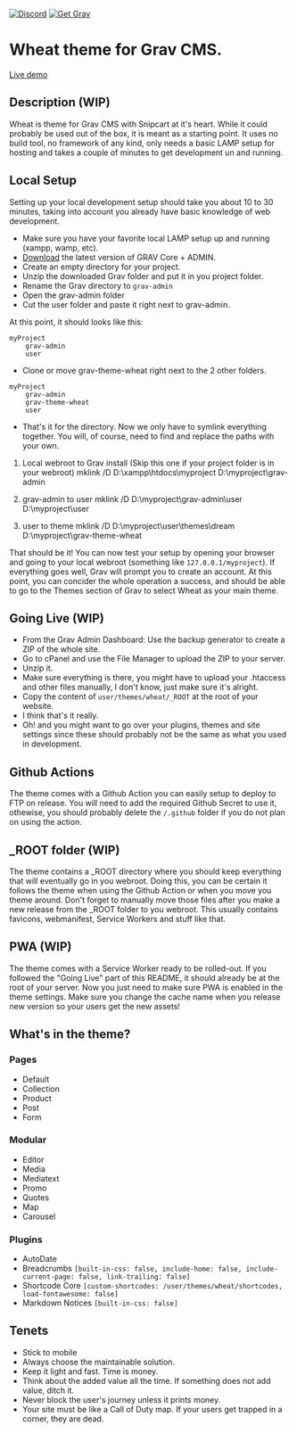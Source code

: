[![Discord](https://img.shields.io/discord/501836936584101899.svg?logo=discord&colorB=728ADA&label=Discord%20Chat)](https://chat.getgrav.org)
[![Get Grav](https://img.shields.io/badge/get-grav-blueviolet)](https://getgrav.org/downloads)
# Wheat theme for Grav CMS.

[Live demo](https://getwheat.ca/)

## Description (WIP)
Wheat is theme for Grav CMS with Snipcart at it's heart. While it could probably be used out of the box, it is meant as a starting point.
It uses no build tool, no framework of any kind, only needs a basic LAMP setup for hosting and takes a couple of minutes to get development un and running.

## Local Setup
Setting up your local development setup should take you about 10 to 30 minutes, taking into account you already have basic knowledge of web development.

- Make sure you have your favorite local LAMP setup up and running (xampp, wamp, etc).
- [Download](https://getgrav.org/downloads) the latest version of GRAV Core + ADMIN.
- Create an empty directory for your project.
- Unzip the downloaded Grav folder and put it in you project folder.
- Rename the Grav directory to `grav-admin`
- Open the grav-admin folder
- Cut the user folder and paste it right next to grav-admin.
  
At this point, it should looks like this:

```
myProject
	grav-admin
	user
```
- Clone or move grav-theme-wheat right next to the 2 other folders.

```
myProject
	grav-admin
    grav-theme-wheat
	user
```
- That's it for the directory. Now we only have to symlink everything together. You will, of course, need to find and replace the paths with your own.

1. Local webroot to Grav install (Skip this one if your project folder is in your webroot)
mklink /D D:\xampp\htdocs\myproject D:\myproject\grav-admin

1. grav-admin to user
mklink /D D:\myproject\grav-admin\user D:\myproject\user

3. user to theme
mklink /D D:\myproject\user\themes\dream D:\myproject\grav-theme-wheat

That should be it! You can now test your setup by opening your browser and going to your local webroot (something like `127.0.0.1/myproject`).
If everything goes well, Grav will prompt you to create an account. At this point, you can concider the whole operation a success, and should be able to go to the Themes section of Grav to select Wheat as your main theme.

## Going Live (WIP)
- From the Grav Admin Dashboard: Use the backup generator to create a ZIP of the whole site.
- Go to cPanel and use the File Manager to upload the ZIP to your server.
- Unzip it.
- Make sure everything is there, you might have to upload your .htaccess and other files manually, I don't know, just make sure it's alright.
- Copy the content of `user/themes/wheat/_ROOT` at the root of your website.
- I think that's it really.
- Oh! and you might want to go over your plugins, themes and site settings since these should probably not be the same as what you used in development.

## Github Actions
The theme comes with a Github Action you can easily setup to deploy to FTP on release. You will need to add the required Github Secret to use it, othewise, you should probably delete the `/.github` folder if you do not plan on using the action.

## _ROOT folder (WIP)
The theme contains a _ROOT directory where you should keep everything that will eventually go in you webroot. Doing this, you can be certain it follows the theme when using the Github Action or when you move you theme around. Don't forget to manually move those files after you make a new release from the _ROOT folder to you webroot. This usually contains favicons, webmanifest, Service Workers and stuff like that.

## PWA (WIP)
The theme comes with a Service Worker ready to be rolled-out. If you followed the "Going Live" part of this README, it should already be at the root of your server. Now you just need to make sure PWA is enabled in the theme settings.
Make sure you change the cache name when you release new version so your users get the new assets!

## What's in the theme?
### Pages
- Default
- Collection
- Product
- Post
- Form

### Modular
- Editor
- Media
- Mediatext
- Promo
- Quotes
- Map
- Carousel

### Plugins
- AutoDate
- Breadcrumbs `[built-in-css: false, include-home: false, include-current-page: false, link-trailing: false]`
- Shortcode Core `[custom-shortcodes: /user/themes/wheat/shortcodes, load-fontawesome: false]`
- Markdown Notices `[built-in-css: false]`

## Tenets
- Stick to mobile
- Always choose the maintainable solution. 
- Keep it light and fast. Time is money.
- Think about the added value all the time. If something does not add value, ditch it.
- Never block the user's journey unless it prints money.
- Your site must be like a Call of Duty map. If your users get trapped in a corner, they are dead.
